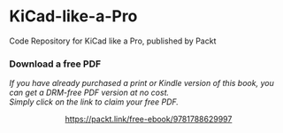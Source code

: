 # KiCad-like-a-Pro
Code Repository for KiCad like a Pro, published by Packt
### Download a free PDF

 <i>If you have already purchased a print or Kindle version of this book, you can get a DRM-free PDF version at no cost.<br>Simply click on the link to claim your free PDF.</i>
<p align="center"> <a href="https://packt.link/free-ebook/9781788629997">https://packt.link/free-ebook/9781788629997 </a> </p>